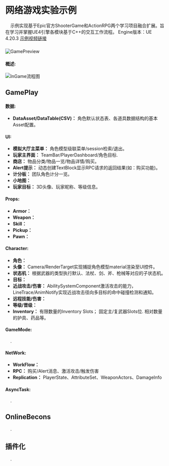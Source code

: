 # 网络游戏实验示例
 
&nbsp;&nbsp;&nbsp;&nbsp;示例实现基于Epic官方ShooterGame和ActionRPG两个学习项目融合扩展。旨在学习并掌握UE4引擎各模块基于C++的交互工作流程。
Engine版本：UE 4.20.3
<a href="https://www.bilibili.com/video/BV11t4y1a7p5"> 示例视频链接</a>  

##### 
![GamePreview](https://yw-dev.github.io/content/posts/2019-04-17/Shotcut.png)


####  概述:
![InGame流程图](https://yw-dev.github.io/content/posts/2019-04-17/InGame.png)

##  GamePlay

####  数据:

- **DataAsset/DataTable(CSV)：** 角色默认状态表、各道具数据结构的基本Asset配置。

####  UI:

- **模拟大厅主菜单：** 角色模型级联菜单/session检索/退出。
- **玩家主界面：** TeamBar/PlayerDashboard/角色目标.
- **商店：** 物品分类/物品一览/物品详情/购买。
- **Alert提示：** 动态创建TextBlock显示RPC请求的返回结果(如：购买功能)。
- **计分板：**  团队角色计分一览。
- **小地图：**  
- **玩家目标：**  3D头像、玩家昵称、等级信息。

####  Props:

- **Armor：** 
- **Weapon：** 
- **Skill：** 
- **Pickup：** 
- **Pawn：** 

####  Character:

- **角色：** 
- **头像：** Camera/RenderTarget实现捕捉角色模型material渲染至UI控件。
- **状态机：** 根据武器的类型执行默认、法杖、剑、斧、枪械等对应的子状态机。
- **目标：**  
- **近战攻击/伤害：** AbilitySystemComponent激活攻击的能力，LineTrace/AnimNotify实现近战攻击径向多目标的命中碰撞检测和通知。
- **远程技能/伤害：**  
- **等级/晋级：** 
- **Inventory：** 有限数量的Inventory Slots； 固定主/复武器Slots位. 相对数量的护具、药品等。

####  GameMode:

&nbsp;&nbsp;&nbsp;&nbsp;.

####  NetWork:

- **WorkFlow：** 
- **RPC：** 购买/Alert消息、激活攻击/触发伤害
- **Replication：** PlayerState、AttributeSet、WeaponActors、DamageInfo

####  AsyncTask:

&nbsp;&nbsp;&nbsp;&nbsp;. 

##  OnlineBecons

&nbsp;&nbsp;&nbsp;&nbsp;. 

##  插件化 

&nbsp;&nbsp;&nbsp;&nbsp;. 






